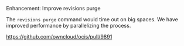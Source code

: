 Enhancement: Improve revisions purge

The `revisions purge` command would time out on big spaces. We have improved performance by parallelizing the process.

https://github.com/owncloud/ocis/pull/9891
